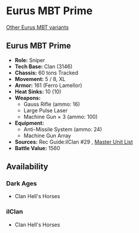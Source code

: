 # Eurus MBT Prime 

[Other Eurus MBT variants](../eurus_mbt.md) 

## Eurus MBT Prime 

- **Role:** Sniper 
- **Tech Base:** Clan (3146) 
- **Chassis:** 60 tons Tracked 
- **Movement:** 5 / 8, XL 
- **Armor:** 161 (Ferro Lamellor) 
- **Heat Sinks:** 10 (10) 
- **Weapons:** 
  - Gauss Rifle (ammo: 16) 
  - Large Pulse Laser 
  - Machine Gun × 3 (ammo: 100) 
- **Equipment:** 
  - Anti-Missile System (ammo: 24) 
  - Machine Gun Array 
- **Sources:** Rec Guide:ilClan #29 , [Master Unit List](http://masterunitlist.info/Unit/Details/9389) 
- **Battle Value:** 1560 

## Availability 

### Dark Ages 

- Clan Hell's Horses 

### ilClan 

- Clan Hell's Horses 

